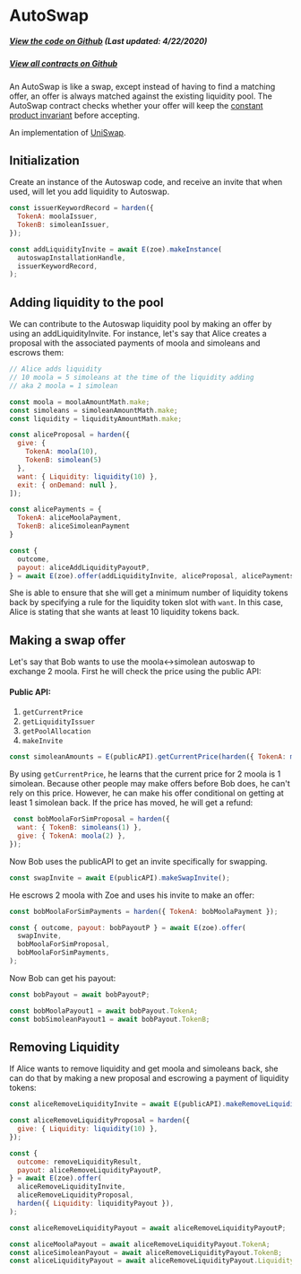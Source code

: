 # AutoSwap

<Zoe-Version/>

##### [View the code on Github](https://github.com/Agoric/agoric-sdk/blob/958a2c0a3dec38bdba2234934119ea2c28958262/packages/zoe/src/contracts/autoswap.js) (Last updated: 4/22/2020)
##### [View all contracts on Github](https://github.com/Agoric/agoric-sdk/tree/master/packages/zoe/src/contracts)

An AutoSwap is like a swap, except instead of having to find a
matching offer, an offer is always matched against the existing
liquidity pool. The AutoSwap contract checks whether your offer will
keep the [constant product
invariant](https://github.com/runtimeverification/verified-smart-contracts/blob/uniswap/uniswap/x-y-k.pdf)
before accepting.

An implementation of [UniSwap](https://uniswap.org/).

## Initialization

Create an instance of the Autoswap code, and receive an invite that
when used, will let you add liquidity to Autoswap.

```js
const issuerKeywordRecord = harden({
  TokenA: moolaIssuer,
  TokenB: simoleanIssuer,
});

const addLiquidityInvite = await E(zoe).makeInstance(
  autoswapInstallationHandle,
  issuerKeywordRecord,
);
```

## Adding liquidity to the pool

We can contribute to the Autoswap liquidity pool by making an offer by
using an addLiquidityInvite. For instance, let's say that Alice
creates a proposal with the associated payments of moola and simoleans
and escrows them:

```js
// Alice adds liquidity
// 10 moola = 5 simoleans at the time of the liquidity adding
// aka 2 moola = 1 simolean

const moola = moolaAmountMath.make;
const simoleans = simoleanAmountMath.make;
const liquidity = liquidityAmountMath.make;

const aliceProposal = harden({
  give: {
    TokenA: moola(10),
    TokenB: simolean(5)
  },
  want: { Liquidity: liquidity(10) },
  exit: { onDemand: null },
]);

const alicePayments = {
  TokenA: aliceMoolaPayment,
  TokenB: aliceSimoleanPayment
}

const {
  outcome,
  payout: aliceAddLiquidityPayoutP,
} = await E(zoe).offer(addLiquidityInvite, aliceProposal, alicePayments);

```
She is able to ensure that she will get a minimum number of liquidity
tokens back by specifying a rule for the liquidity token slot with
`want`. In this case, Alice is stating that she wants at least
10 liquidity tokens back.

## Making a swap offer

Let's say that Bob wants to use the moola<->simolean autoswap
to exchange 2 moola. First he will check the price using the public
API:

#### Public API:
1. `getCurrentPrice`
2. `getLiquidityIssuer`
3. `getPoolAllocation`
4. `makeInvite`

```js
const simoleanAmounts = E(publicAPI).getCurrentPrice(harden({ TokenA: moola(2) }));
```
By using `getCurrentPrice`, he learns that the current price for 2 moola is 1
simolean. Because other people may make offers before Bob does, he
can't rely on this price. However, he can make his offer conditional
on getting at least 1 simolean back. If the price has moved, he will
get a refund:

```js
 const bobMoolaForSimProposal = harden({
  want: { TokenB: simoleans(1) },
  give: { TokenA: moola(2) },
});
```

Now Bob uses the publicAPI to get an invite specifically for swapping.

```js
const swapInvite = await E(publicAPI).makeSwapInvite();
```

He escrows 2 moola with Zoe and uses his invite to make an offer:

```js
const bobMoolaForSimPayments = harden({ TokenA: bobMoolaPayment });

const { outcome, payout: bobPayoutP } = await E(zoe).offer(
  swapInvite,
  bobMoolaForSimProposal,
  bobMoolaForSimPayments,
);
```

Now Bob can get his payout:

```js
const bobPayout = await bobPayoutP;

const bobMoolaPayout1 = await bobPayout.TokenA;
const bobSimoleanPayout1 = await bobPayout.TokenB;
```

## Removing Liquidity

If Alice wants to remove liquidity and get moola and simoleans back,
she can do that by making a new proposal and escrowing a payment of
liquidity tokens:

```js
const aliceRemoveLiquidityInvite = await E(publicAPI).makeRemoveLiquidityInvite();

const aliceRemoveLiquidityProposal = harden({
  give: { Liquidity: liquidity(10) },
});

const {
  outcome: removeLiquidityResult,
  payout: aliceRemoveLiquidityPayoutP,
} = await E(zoe).offer(
  aliceRemoveLiquidityInvite,
  aliceRemoveLiquidityProposal,
  harden({ Liquidity: liquidityPayout }),
);

const aliceRemoveLiquidityPayout = await aliceRemoveLiquidityPayoutP;

const aliceMoolaPayout = await aliceRemoveLiquidityPayout.TokenA;
const aliceSimoleanPayout = await aliceRemoveLiquidityPayout.TokenB;
const aliceLiquidityPayout = await aliceRemoveLiquidityPayout.Liquidity;
```
